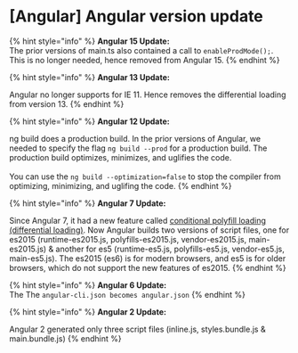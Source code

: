 # \[Angular] Angular version update

{% hint style="info" %}
**Angular 15 Update:**\
The prior versions of main.ts also contained a call to `enableProdMode();`. This is no longer needed, hence removed from Angular 15.
{% endhint %}

{% hint style="info" %}
**Angular 13 Update:**

Angular no longer supports for IE 11. Hence removes the differential loading from version 13.
{% endhint %}

{% hint style="info" %}
**Angular 12 Update:**&#x20;

ng build does a production build. In the prior versions of Angular, we needed to specify the flag `ng build --prod` for a production build. The production build optimizes, minimizes, and uglifies the code.\
\
You can use the `ng build --optimization=false` to stop the compiler from optimizing, minimizing, and uglifing the code.
{% endhint %}

{% hint style="info" %}
**Angular 7 Update:**

Since Angular 7, it had a new feature called [conditional polyfill loading (differential loading)](https://auth0.com/blog/angular-8-differential-loading/). Now Angular builds two versions of script files, one for es2015 (runtime-es2015.js, polyfills-es2015.js, vendor-es2015.js, main-es2015.js) & another for es5 (runtime-es5.js, polyfills-es5.js, vendor-es5.js, main-es5.js). The es2015 (es6) is for modern browsers, and es5 is for older browsers, which do not support the new features of es2015.
{% endhint %}

{% hint style="info" %}
**Angular 6 Update:**\
The The `angular-cli.json becomes angular.json`
{% endhint %}

{% hint style="info" %}
**Angular 2 Update:**&#x20;

Angular 2 generated only three script files (inline.js, styles.bundle.js & main.bundle.js)
{% endhint %}

